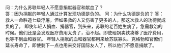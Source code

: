 
问：为什么苏联年轻人不愿意捐献器官和献血了？  
答：因为捐献的年轻人通过计算发现功德是负的。
问：为什么功德是负的？
答：救人一命胜造七级浮屠，但如果救的人又伤害了更多的人，那这次救人的功德就成负的了。
即使年轻人捐血、捐器官，到头来，苏联的老百姓生病了，急需救治的时候。他们还是会发现医疗费用太贵了，治不起。即使砸锅卖铁凑够了医疗费用，也等不到血和器官。
年轻人捐献的血和器官都用来给苏联寡头、克格勃和官僚们延长寿命了，即使剩下一点也用来交好国际友人了，所以他们不愿意捐献了。